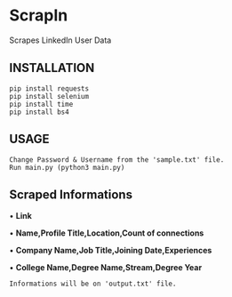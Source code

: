 # ScrapIn
Scrapes LinkedIn User Data

## INSTALLATION

```
pip install requests
pip install selenium
pip install time
pip install bs4
```

## USAGE

```
Change Password & Username from the 'sample.txt' file.
Run main.py (python3 main.py)
```

## Scraped Informations

• **Link**

• **Name,Profile Title,Location,Count of connections**

• **Company Name,Job Title,Joining Date,Experiences**

• **College Name,Degree Name,Stream,Degree Year**

```
Informations will be on 'output.txt' file.
```
